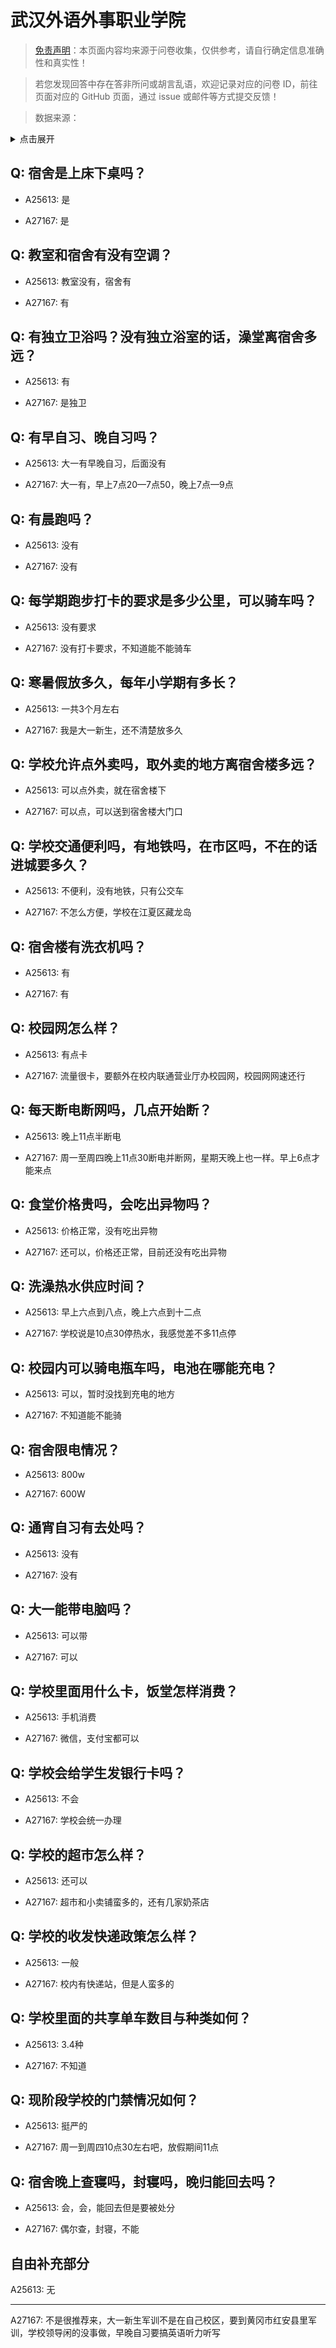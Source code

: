 # 武汉外语外事职业学院

> [免责声明](https://colleges.chat/#_3)：本页面内容均来源于问卷收集，仅供参考，请自行确定信息准确性和真实性！

> 若您发现回答中存在答非所问或胡言乱语，欢迎记录对应的问卷 ID，前往页面对应的 GitHub 页面，通过 issue 或邮件等方式提交反馈！

> 数据来源：

<details><summary>点击展开</summary>
<ul>
<li>A25613: 匿名 (2024 年 07 月)</li>
<li>A27167: 匿名 (2024 年 10 月)</li>
</ul>
</details>

## Q: 宿舍是上床下桌吗？

- A25613: 是

- A27167: 是

## Q: 教室和宿舍有没有空调？

- A25613: 教室没有，宿舍有

- A27167: 有

## Q: 有独立卫浴吗？没有独立浴室的话，澡堂离宿舍多远？

- A25613: 有

- A27167: 是独卫

## Q: 有早自习、晚自习吗？

- A25613: 大一有早晚自习，后面没有

- A27167: 大一有，早上7点20—7点50，晚上7点—9点

## Q: 有晨跑吗？

- A25613: 没有

- A27167: 没有

## Q: 每学期跑步打卡的要求是多少公里，可以骑车吗？

- A25613: 没有要求

- A27167: 没有打卡要求，不知道能不能骑车

## Q: 寒暑假放多久，每年小学期有多长？

- A25613: 一共3个月左右

- A27167: 我是大一新生，还不清楚放多久

## Q: 学校允许点外卖吗，取外卖的地方离宿舍楼多远？

- A25613: 可以点外卖，就在宿舍楼下

- A27167: 可以点，可以送到宿舍楼大门口

## Q: 学校交通便利吗，有地铁吗，在市区吗，不在的话进城要多久？

- A25613: 不便利，没有地铁，只有公交车

- A27167: 不怎么方便，学校在江夏区藏龙岛

## Q: 宿舍楼有洗衣机吗？

- A25613: 有

- A27167: 有

## Q: 校园网怎么样？

- A25613: 有点卡

- A27167: 流量很卡，要额外在校内联通营业厅办校园网，校园网网速还行

## Q: 每天断电断网吗，几点开始断？

- A25613: 晚上11点半断电

- A27167: 周一至周四晚上11点30断电并断网，星期天晚上也一样。早上6点才能来点

## Q: 食堂价格贵吗，会吃出异物吗？

- A25613: 价格正常，没有吃出异物

- A27167: 还可以，价格还正常，目前还没有吃出异物

## Q: 洗澡热水供应时间？

- A25613: 早上六点到八点，晚上六点到十二点

- A27167: 学校说是10点30停热水，我感觉差不多11点停

## Q: 校园内可以骑电瓶车吗，电池在哪能充电？

- A25613: 可以，暂时没找到充电的地方

- A27167: 不知道能不能骑

## Q: 宿舍限电情况？

- A25613: 800w

- A27167: 600W

## Q: 通宵自习有去处吗？

- A25613: 没有

- A27167: 没有

## Q: 大一能带电脑吗？

- A25613: 可以带

- A27167: 可以

## Q: 学校里面用什么卡，饭堂怎样消费？

- A25613: 手机消费

- A27167: 微信，支付宝都可以

## Q: 学校会给学生发银行卡吗？

- A25613: 不会

- A27167: 学校会统一办理

## Q: 学校的超市怎么样？

- A25613: 还可以

- A27167: 超市和小卖铺蛮多的，还有几家奶茶店

## Q: 学校的收发快递政策怎么样？

- A25613: 一般

- A27167: 校内有快递站，但是人蛮多的

## Q: 学校里面的共享单车数目与种类如何？

- A25613: 3.4种

- A27167: 不知道

## Q: 现阶段学校的门禁情况如何？

- A25613: 挺严的

- A27167: 周一到周四10点30左右吧，放假期间11点

## Q: 宿舍晚上查寝吗，封寝吗，晚归能回去吗？

- A25613: 会，会，能回去但是要被处分

- A27167: 偶尔查，封寝，不能

## 自由补充部分

A25613: 无

***

A27167: 不是很推荐来，大一新生军训不是在自己校区，要到黄冈市红安县里军训，学校领导闲的没事做，早晚自习要搞英语听力听写